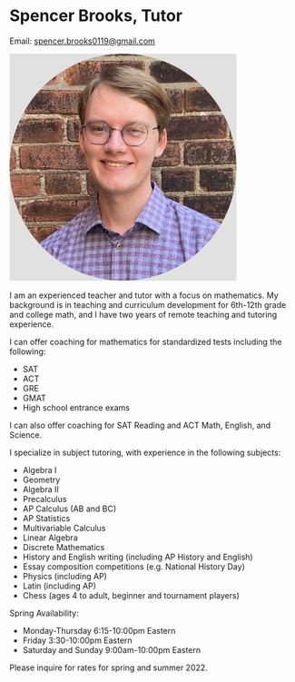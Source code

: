 # Spencer Brooks, Tutor
Email: [spencer.brooks0119@gmail.com](mailto:spencer.brooks0119@gmail.com)

![Spencer Brooks](./assets/img/spencer_brooks_portait.jpg)

I am an experienced teacher and tutor with a focus on mathematics. My background is in teaching and curriculum development for 6th-12th grade and college math, and I have two years of remote teaching and tutoring experience.

I can offer coaching for mathematics for standardized tests including the following:
- SAT
- ACT
- GRE
- GMAT
- High school entrance exams

I can also offer coaching for SAT Reading and ACT Math, English, and Science.

I specialize in subject tutoring, with experience in the following subjects:
- Algebra I
- Geometry
- Algebra II
- Precalculus
- AP Calculus (AB and BC)
- AP Statistics
- Multivariable Calculus
- Linear Algebra
- Discrete Mathematics
- History and English writing (including AP History and English)
- Essay composition competitions (e.g. National History Day)
- Physics (including AP)
- Latin (including AP)
- Chess (ages 4 to adult, beginner and tournament players)

Spring Availability:
- Monday-Thursday 6:15-10:00pm Eastern
- Friday 3:30-10:00pm Eastern
- Saturday and Sunday 9:00am-10:00pm Eastern

Please inquire for rates for spring and summer 2022.
